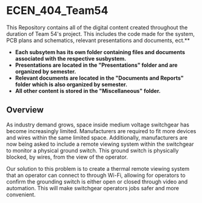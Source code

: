 # **ECEN_404_Team54**

This Repository contains all of the digital content created throughout the duration of Team 54's project. This includes the code made for the system, PCB plans and schematics, relevant presentations and documents, ect.**

- **Each subsytem has its own folder containing files and documents associated with the respective susbystem.**
- **Presentations are located in the "Presentations" folder and are organized by semester.**
- **Relevant documents are located in the "Documents and Reports" folder which is also organized by semester.**
- **All other content is stored in the "Miscellaneous" folder.**



## Overview

As industry demand grows, space inside medium voltage switchgear has become increasingly limited. Manufacturers are required to fit more devices and wires within the same limited space. Additionally, manufacturers are now being asked to include a remote viewing system within the switchgear to monitor a physical ground switch. This ground switch is physically blocked, by wires, from the view of the operator.

Our solution to this problem is to create a thermal remote viewing system that an operator can connect to through Wi-Fi, allowing for operators to confirm the grounding switch is either open or closed through video and automation. This will make switchgear operators jobs safer and more convenient.



